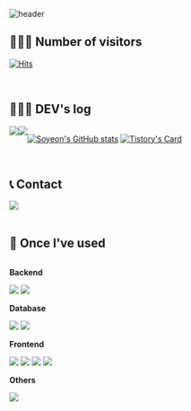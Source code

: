 ![header](https://capsule-render.vercel.app/api?type=venom&color=FF99CC&height=300&section=header&text=Hi!%20Soyeon's%20github%20👋&fontSize=70)

<div align="left">

## 💁🏻‍♀️ Number of visitors
[![Hits](https://hits.seeyoufarm.com/api/count/incr/badge.svg?url=https%3A%2F%2Fgithub.com%2Fsss989&count_bg=%23FFD7DF&title_bg=%23AEAEAE&icon=&icon_color=%23F0F0ED&title=GitHub&edge_flat=true)](https://hits.seeyoufarm.com)


<br>

## 👩🏻‍💻 DEV's log
<div style="display:flex; flex-direction:row; ">
    <a>
        <img src="https://img.shields.io/badge/GitHub-000000?style=for-the-badge&logo=GitHub&logoColor=white"> 
    </a>
    <a href="https://sss989.tistory.com">
        <img src="https://img.shields.io/badge/Tistory-F7412A?style=for-the-badge&logo=Tistory&logoColor=white"> 
    </a>

  [![Soyeon's GitHub stats](https://github-readme-stats.vercel.app/api?username=sss989&show_icons=true&theme=dracula&bg_color=light&text_color=dark&icon_color=FF007F&title_color=FF007F&count_private=true)](https://github.com/sss989/github-readme-stats)
  [![Tistory's Card](https://github-readme-tistory-card.vercel.app/api?name=sss989&theme=default)](https://sss989.tistory.com/)

</div><br>



## 📞 Contact 
<div style="display:flex; flex-direction:row;">
    <a href="mailto:syeon700@gmail.com">
        <img src="https://img.shields.io/badge/Gmail-EA4335?style=for-the-badge&logo=Gmail&logoColor=white"> 
    </a>
  <!--
    <a href="https://open.kakao.com/o/sGFzzbsf">
        <img src="https://img.shields.io/badge/KakaoTalk-FFCD00?style=for-the-badge&logoColor=black&logo=KakaoTalk"> 
    </a>
    <a href="https://www.instagram.com/kwonbi_">
        <img src="https://img.shields.io/badge/Instagram-E4405F?style=for-the-badge&logo=Instagram&logoColor=white"> 
    </a>
  -->
</div><br>
    
## 🔨 Once I've used 
<div style="display:flex; flex-direction:column; align-items:flex-start;">
    <!-- Backend -->
    <p><strong>Backend</strong></p>
    <div>
        <img src="https://img.shields.io/badge/Java-007396?style=for-the-badge&logo=Java&logoColor=white"> 
        <img src="https://img.shields.io/badge/Spring Boot-6DB33F?style=for-the-badge&logo=spring boot&logoColor=white"> 
    </div>
    <!-- Database -->
    <p><strong>Database</strong></p>
    <div>
        <img src="https://img.shields.io/badge/oracle-F80000?style=for-the-badge&logo=oracle&logoColor=white"> 
        <img src="https://img.shields.io/badge/mysql-4479A1?style=for-the-badge&logo=mysql&logoColor=white"> 
    </div>
    <!-- Frontend -->
    <p><strong>Frontend</strong></p>
    <div>
        <img src="https://img.shields.io/badge/html5-E34F26?style=flat-square&logo=html5&logoColor=white"> 
        <img src="https://img.shields.io/badge/css-1572B6?style=flat-square&logo=css3&logoColor=white"> 
        <img src="https://img.shields.io/badge/javascript-F7DF1E?style=flat-square&logo=javascript&logoColor=black"> 
        <img src="https://img.shields.io/badge/bootstrap-7952B3?style=flat-square&logo=bootstrap&logoColor=white">
    </div>
    <!-- Others -->
    <p><strong>Others</strong></p>
    <div>
        <img src="https://img.shields.io/badge/python-3776AB?style=flat-square&logo=python&logoColor=white"> 
</div><br>
</div>
